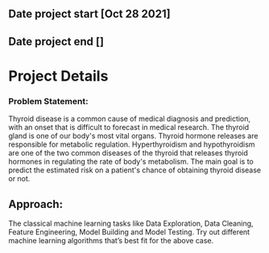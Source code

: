 ## Date project start [Oct 28 2021]

## Date project end []

# Project Details

### Problem Statement:
Thyroid disease is a common cause of medical diagnosis and prediction, with an onset
that is difficult to forecast in medical research. The thyroid gland is one of our body's
most vital organs. Thyroid hormone releases are responsible for metabolic regulation.
Hyperthyroidism and hypothyroidism are one of the two common diseases of the thyroid
that releases thyroid hormones in regulating the rate of body's metabolism.
The main goal is to predict the estimated risk on a patient's chance of obtaining thyroid
disease or not.

## Approach:
The classical machine learning tasks like Data Exploration, Data Cleaning,
Feature Engineering, Model Building and Model Testing. Try out different machine
learning algorithms that’s best fit for the above case.
